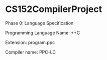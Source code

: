 # CS152CompilerProject

Phase 0: Language Specification

Programming Language Name: ++C

Extension: program.ppc

Compiler name:  PPC-LC

